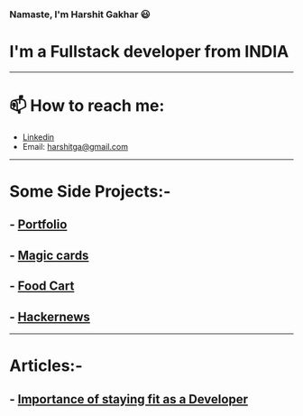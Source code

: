 ### Namaste, I'm Harshit Gakhar :smiley: 

# I'm a Fullstack developer from INDIA
---
# 📫 How to reach me:
- [Linkedin](https://www.linkedin.com/in/harshit-gakhar-7b3921144/)
- Email: harshitga@gmail.com 
---
# Some Side Projects:-
 ## - [Portfolio](https://harshit860.github.io/)
 ## - [Magic cards](https://harshit860.github.io/Css-Magic-Cards/)
 ## - [Food Cart](https://foodquik.netlify.app/)
 ## - [Hackernews](https://hacekrnewsharshit.netlify.app/)
---
# Articles:- 
 ## - [Importance of staying fit as a Developer](https://harshitga.medium.com/importance-of-staying-fit-as-a-programmer-or-in-long-sitting-jobs-a59bfdffff14)
<!--
**harshit860/harshit860** is a ✨ _special_ ✨ repository because its `README.md` (this file) appears on your GitHub profile.

Here are some ideas to get you started:

- 🔭 I’m currently working on ...
- 🌱 I’m currently learning ...
- 👯 I’m looking to collaborate on ...
- 🤔 I’m looking for help with ...
- 💬 Ask me about ...
- 📫 How to reach me: ...
- 😄 Pronouns: ...
- ⚡ Fun fact: ...
-->
